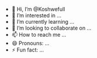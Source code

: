 - 👋 Hi, I’m @Koshwefull
- 👀 I’m interested in ...
- 🌱 I’m currently learning ...
- 💞️ I’m looking to collaborate on ...
- 📫 How to reach me ...
- 😄 Pronouns: ...
- ⚡ Fun fact: ...

<!---
Koshwefull/Koshwefull is a ✨ special ✨ repository because its `README.md` (this file) appears on your GitHub profile.
You can click the Preview link to take a look at your changes.
--->
